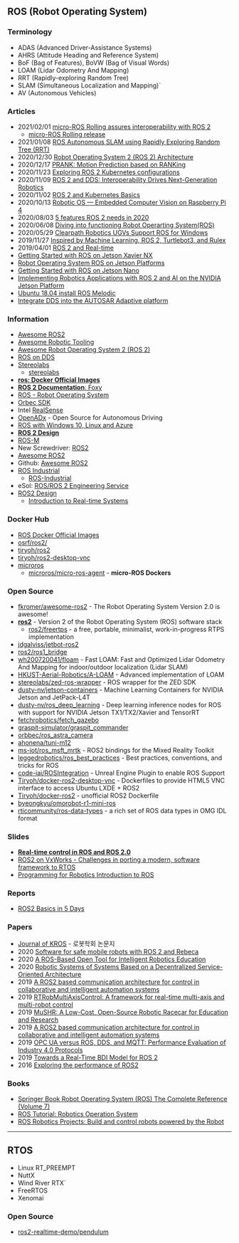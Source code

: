 ## ROS (Robot Operating System)


### Terminology
- ADAS (Advanced Driver-Assistance Systems)
- AHRS (Attitude Heading and Reference System)
- BoF (Bag of Features), BoVW (Bag of Visual Words)
- LOAM (Lidar Odometry And Mapping)
- RRT (Rapidly-exploring Random Tree)
- SLAM (Simultaneous Localization and Mapping)`
- AV (Autonomous Vehicles)


### Articles
- 2021/02/01 [micro-ROS Rolling assures interoperability with ROS 2](https://www.eprosima.com/index.php/company-all/news/185-micro-ros-rolling-assures-interoperability-with-ros-2)
    - [micro-ROS Rolling release](https://discourse.ros.org/t/micro-ros-rolling-release/18807)
- 2021/01/08 [ROS Autonomous SLAM using Rapidly Exploring Random Tree (RRT)](https://towardsdatascience.com/ros-autonomous-slam-using-randomly-exploring-random-tree-rrt-37186f6e3568)
- 2020/12/30 [Robot Operating System 2 (ROS 2) Architecture](https://medium.com/software-architecture-foundations/robot-operating-system-2-ros-2-architecture-731ef1867776)
- 2020/12/17 [PRANK: Motion Prediction based on RANKing](https://medium.com/yandex-self-driving-car/prank-motion-prediction-based-on-ranking-a6c42d4b860)
- 2020/11/23 [Exploring ROS 2 Kubernetes configurations](https://ubuntu.com/blog/exploring-ros-2-kubernetes-configurations)
- 2020/11/09 [ROS 2 and DDS: Interoperability Drives Next-Generation Robotics](https://www.rti.com/blog/ros-2-and-dds-interoperability-drives-next-generation-robotics)
- 2020/11/02 [ROS 2 and Kubernetes Basics](https://ubuntu.com/blog/exploring-ros-2-with-kubernetes)
- 2020/10/13 [Robotic OS — Embedded Computer Vision on Raspberry Pi 4](https://medium.com/think-autonomous/robotic-os-embedded-computer-vision-on-raspberry-pi-4-a53f82ab9d03)
- 2020/08/03 [5 features ROS 2 needs in 2020](https://www.therobotreport.com/ros-2-5-features-robotics-developers-2020/)
- 2020/06/08 [Diving into functioning Robot Operarting System(ROS)](https://www.analyticsinsight.net/diving-functioning-robotics-operating-systems-ros/)
- 2020/05/29 [Clearpath Robotics UGVs Support ROS for Windows](https://www.unmannedsystemstechnology.com/2020/05/clearpath-robotics-ugvs-support-ros-for-windows/)
- 2019/11/27 [Inspired by Machine Learning, ROS 2, Turtlebot3, and Rulex](https://blogs.windriver.com/wind_river_blog/2019/11/inspired-by-machine-learning-ros-2-turtlebot3-and-rulex/)
- 2019/04/01 [ROS 2 and Real-time](https://discourse.ros.org/t/ros-2-and-real-time/8796)
- [Getting Started with ROS on Jetson Xavier NX](https://www.stereolabs.com/blog/ros-and-nvidia-jetson-xavier-nx/)
- [Robot Operating System ROS on Jetson Platforms](https://developer.ridgerun.com/wiki/index.php?title=Robot_Operating_System_ROS_on_Jetson_Platforms)
- [Getting Started with ROS on Jetson Nano](https://www.stereolabs.com/blog/ros-and-nvidia-jetson-nano/)
- [Implementing Robotics Applications with ROS 2 and AI on the NVIDIA Jetson Platform](https://developer.nvidia.com/blog/implementing-robotics-applications-with-ros-2-and-ai-on-jetson-platform-2/)
- [Ubuntu 18.04 install ROS Melodic](https://www.programmersought.com/article/766283750/)
- [Integrate DDS into the AUTOSAR Adaptive platform](https://www.programmersought.com/article/28223670641/)


### Information
- [Awesome ROS2](https://fkromer.github.io/awesome-ros2/)
- [Awesome Robotic Tooling](https://project-awesome.org/protontypes/awesome-robotic-tooling)
- [Awesome Robot Operating System 2 (ROS 2)](https://awesomerepos.io/awesome/fkromer/awesome-ros2)
- [ROS on DDS](https://design.ros2.org/articles/ros_on_dds.html)
- [Stereolabs](https://stereolabs.com)
    - [stereolabs](https://github.com/stereolabs)
- [**ros: Docker Official Images**](https://hub.docker.com/_/ros?tab=tags)
- [**ROS 2 Documentation**: Foxy](https://docs.ros.org/en/foxy/index.html)
- [ROS - Robot Operating System](http://xed.ch/h/ros.html)
- [Orbec SDK](https://orbbec3d.com/develop/)
- Intel [RealSense](https://www.intelrealsense.com/)
- [OpenADx](https://openadx.eclipse.org/) - Open Source for Autonomous Driving
- [ROS with Windows 10, Linux and Azure](https://microsoft.github.io/Win-RoS-Landing-Page/)
- [**ROS 2 Design**](https://design.ros2.org/)
- [ROS-M](https://rosmilitary.org/)
- New Screwdriver: [ROS2](https://newscrewdriver.com/tag/ros2/)
- [Awesome ROS2](https://fkromer.github.io/awesome-ros2/)
- Github: [Awesome ROS2](https://github.com/search?q=awesome-ros2)
- [ROS Industrial](https://rosindustrial.org/)
    - [ROS-Industrial](https://github.com/ros-industrial)
- eSol: [ROS/ROS 2 Engineering Service](https://www.esol.com/embedded/ros.html)
- [ROS2 Design](https://design.ros2.org/)
    - [Introduction to Real-time Systems](https://design.ros2.org/articles/realtime_background.html)


### Docker Hub
- [ROS Docker Official Images](https://hub.docker.com/_/Ros?tab=description)
- [osrf/ros2/](https://hub.docker.com/r/osrf/ros2/)
- [tiryoh/ros2](https://hub.docker.com/r/tiryoh/ros2)
- [tiryoh/ros2-desktop-vnc](https://hub.docker.com/r/tiryoh/ros2-desktop-vnc)
- [microros](https://hub.docker.com/u/microros) 
    - [microros/micro-ros-agent](https://hub.docker.com/r/microros/micro-ros-agent) - **micro-ROS Dockers**


### Open Source
- [fkromer/awesome-ros2](https://github.com/fkromer/awesome-ros2) - The Robot Operating System Version 2.0 is awesome!
- [**ros2**](https://github.com/ros2) - Version 2 of the Robot Operating System (ROS) software stack
    - [ros2/freertps](https://github.com/ros2/freertps) - a free, portable, minimalist, work-in-progress RTPS implementation
- [jdgalviss/jetbot-ros2](https://github.com/jdgalviss/jetbot-ros2)
- [ros2/ros1_bridge](https://github.com/ros2/ros1_bridge)
- [wh200720041/floam](https://github.com/wh200720041/floam) - Fast LOAM: Fast and Optimized Lidar Odometry And Mapping for indoor/outdoor localization (Lidar SLAM)
- [HKUST-Aerial-Robotics/A-LOAM](https://github.com/HKUST-Aerial-Robotics/A-LOAM) - Advanced implementation of LOAM
- [stereolabs/zed-ros-wrapper](https://github.com/stereolabs/zed-ros-wrapper) - ROS wrapper for the ZED SDK
- [dusty-nv/jetson-containers](https://github.com/dusty-nv/jetson-containers) - Machine Learning Containers for NVIDIA Jetson and JetPack-L4T
- [dusty-nv/ros_deep_learning](https://github.com/dusty-nv/ros_deep_learning) - Deep learning inference nodes for ROS with support for NVIDIA Jetson TX1/TX2/Xavier and TensorRT
- [fetchrobotics/fetch_gazebo](https://github.com/fetchrobotics/fetch_gazebo)
- [graspit-simulator/graspit_commander](https://github.com/graspit-simulator/graspit_commander)
- [orbbec/ros_astra_camera](https://github.com/orbbec/ros_astra_camera)
- [ahonena/tuni-m12](https://github.com/ahonena/tuni-m12)
- [ms-iot/ros_msft_mrtk](https://github.com/ms-iot/ros_msft_mrtk) - ROS2 bindings for the Mixed Reality Toolkit
- [leggedrobotics/ros_best_practices](https://github.com/leggedrobotics/ros_best_practices) - Best practices, conventions, and tricks for ROS
- [code-iai/ROSIntegration](https://github.com/code-iai/ROSIntegration) - Unreal Engine Plugin to enable ROS Support
- [Tiryoh/docker-ros2-desktop-vnc](https://github.com/Tiryoh/docker-ros2-desktop-vnc) - Dockerfiles to provide HTML5 VNC interface to access Ubuntu LXDE + ROS2
- [Tiryoh/docker-ros2](https://github.com/Tiryoh/docker-ros2) - unofficial ROS2 Dockerfile
- [byeongkyu/omorobot-r1-mini-ros](https://github.com/byeongkyu/omorobot-r1-mini-ros)
- [rticommunity/ros-data-types](https://github.com/rticommunity/ros-data-types) - a rich set of ROS data types in OMG IDL format


### Slides
- [**Real-time control in ROS and ROS 2.0**](https://roscon.ros.org/2015/presentations/RealtimeROS2.pdf)
- [ROS2 on VxWorks - Challenges in porting a modern, software framework to RTOS](https://www.slideshare.net/AndreiKholodnyi/ros2-on-vxworks-challenges-in-porting-a-modern-software-framework-to-rtos)
- [Programming for Robotics Introduction to ROS](https://ethz.ch/content/dam/ethz/special-interest/mavt/robotics-n-intelligent-systems/rsl-dam/ROS2021/lec4/ROS%20Course%20Slides%20Course%204.pdf)


### Reports
- [ROS2 Basics in 5 Days](https://www.theconstructsim.com/wp-content/uploads/2019/03/ROS2-IN-5-DAYS-e-book.pdf)


### Papers
- [Journal of KROS](http://jkros.org/) - 로봇학회 논문지
- 2020 [Software for safe mobile robots with ROS 2 and Rebeca](http://rebeca-lang.org/assets/theses/SOFTWARE-FOR-SAFE-MOBILE-ROBOTS-WITH-ROS2-AND-REBECA.pdf)
- 2020 [A ROS-Based Open Tool for Intelligent Robotics Education](https://www.mdpi.com/2076-3417/10/21/7419)
- 2020 [Robotic Systems of Systems Based on a Decentralized Service-Oriented Architecture](https://www.mdpi.com/2218-6581/9/4/78/pdf)
- 2019 [A ROS2 based communication architecture for control in collaborative and intelligent automation systems](https://arxiv.org/pdf/1905.09654.pdf)
- 2019 [RTRobMultiAxisControl: A framework for real-time multi-axis and multi-robot control](https://hal.archives-ouvertes.fr/hal-02876003/document)
- 2019 [MuSHR: A Low-Cost, Open-Source Robotic Racecar for Education and Research](https://arxiv.org/pdf/1908.08031.pdf)
- 2019 [A ROS2 based communication architecture for control in collaborative and intelligent automation systems](https://arxiv.org/pdf/1905.09654.pdf)
- 2019 [OPC UA versus ROS, DDS, and MQTT: Performance Evaluation of Industry 4.0 Protocols](https://mediatum.ub.tum.de/doc/1470362/1470362.pdf)
- 2019 [Towards a Real-Time BDI Model for ROS 2](http://ceur-ws.org/Vol-2404/paper01.pdf)
- 2016 [Exploring the performance of ROS2](https://www.researchgate.net/publication/309128426_Exploring_the_performance_of_ROS2)



### Books
- [Springer Book Robot Operating System (ROS) The Complete Reference (Volume 7)](https://www.riotu-lab.org/rosbook/)
- [ROS Tutorial: Robotics Operation System](https://www.uv.mx/anmarin/papers/ROS_Tutorial.pdf)
- [ROS Robotics Projects: Build and control robots powered by the Robot](https://books.google.co.kr/books?id=ENzFDwAAQBAJ&pg=PA214&lpg=PA214&dq=jetson+nano+reality&source=bl&ots=PAf1sAl6H9&sig=ACfU3U2fWJxlzNrnnfgWL4Dvj3I_670AYg&hl=ko&sa=X&ved=2ahUKEwj70arC-_TuAhVD-WEKHYbPAY04UBDoATAGegQIDBAD#v=onepage&q=jetson%20nano%20reality&f=false)


-----------------------------------------------
## RTOS
- Linux RT_PREEMPT
- NuttX
- Wind River RTX`
- FreeRTOS
- Xenomai


### Open Source
- [ros2-realtime-demo/pendulum](https://github.com/ros2-realtime-demo/pendulum)

